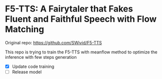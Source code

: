 # F5-TTS: A Fairytaler that Fakes Fluent and Faithful Speech with Flow Matching
Original repo: https://github.com/SWivid/F5-TTS

This repo is trying to train the F5-TTS with meanflow method to optimize the inference with few steps generation

- [x] Update code training 
- [ ] Release model